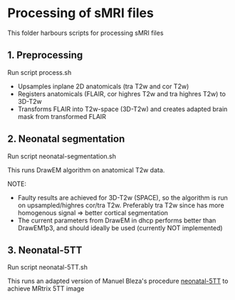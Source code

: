 # Processing of sMRI files

This folder harbours scripts for processing sMRI files

## 1. Preprocessing
Run script process.sh

- Upsamples inplane 2D anatomicals (tra T2w and cor T2w)
- Registers anatomicals (FLAIR, cor highres T2w and tra highres T2w) to 3D-T2w
- Transforms FLAIR into T2w-space (3D-T2w) and creates adapted brain mask from transformed FLAIR

## 2. Neonatal segmentation
Run script neonatal-segmentation.sh

This runs DrawEM algorithm on anatomical T2w data.

NOTE: 
- Faulty results are achieved for 3D-T2w (SPACE), so the algorithm is run on upsampled/highres cor/tra T2w. 
Preferably tra T2w since has more homogenous signal => better cortical segmentation
- The current parameters from DrawEM in dhcp performs better than DrawEM1p3, and should ideally be used (currently NOT implemented)

## 3. Neonatal-5TT
Run script neonatal-5TT.sh

This runs an adapted version of Manuel Bleza's procedure [neonatal-5TT](https://git.ecdf.ed.ac.uk/jbrl/neonatal-5TT) to achieve MRtrix 5TT image
